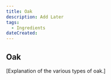 ```yaml
---
title: Oak
description: Add Later
tags:
  - Ingredients 
dateCreated:
---
```


## Oak

[Explanation of the various types of oak.]